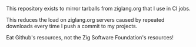 This repository exists to mirror tarballs from ziglang.org that I use in CI
jobs.

This reduces the load on ziglang.org servers caused by repeated downloads every
time I push a commit to my projects.

Eat Github's resources, not the Zig Software Foundation's resources!
